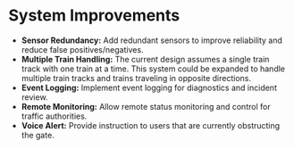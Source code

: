# System Improvements

- **Sensor Redundancy:** Add redundant sensors to improve reliability and reduce false positives/negatives.
- **Multiple Train Handling:** The current design assumes a single train track with one train at a time. This system could be expanded to handle multiple train tracks and trains traveling in opposite directions.
- **Event Logging:** Implement event logging for diagnostics and incident review.
- **Remote Monitoring:** Allow remote status monitoring and control for traffic authorities.
- **Voice Alert:** Provide instruction to users that are currently obstructing the gate.